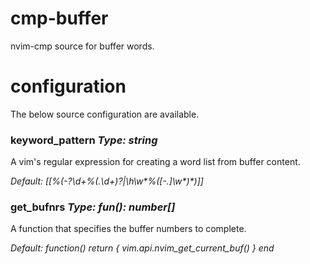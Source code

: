 # cmp-buffer

nvim-cmp source for buffer words.

# configuration

The below source configuration are available.


### keyword_pattern _Type: string_

A vim's regular expression for creating a word list from buffer content.

_Default: [[\%(-\?\d\+\%(\.\d\+\)\?\|\h\w*\%([\-.]\w*\)*\)]]_


### get_bufnrs _Type: fun(): number[]_

A function that specifies the buffer numbers to complete.

_Default: function() return { vim.api.nvim_get_current_buf() } end_

